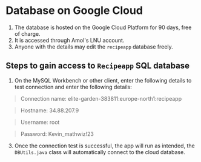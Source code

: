
# Database on Google Cloud

1. The database is hosted on the Google Cloud Platform for 90 days, free of charge.
2. It is accessed through Amol's LNU account.
3. Anyone with the details may edit the `recipeapp` database freely.

## Steps to gain access to `Recipeapp` SQL database

1. On the MySQL Workbench or other client, enter the following details to test connection and enter the following details:

> Connection name: elite-garden-383811:europe-north1:recipeapp

> Hostname: 34.88.207.9

> Username: root

> Password: Kevin_mathwiz!23

3. Once the connection test is successful, the app will run as intended, the `DBUtils.java` class will automatically connect to the cloud database.
